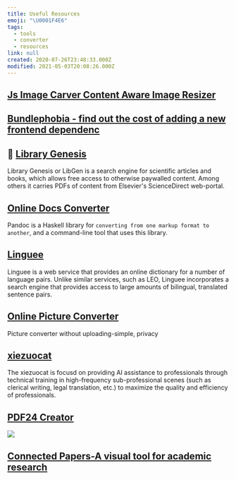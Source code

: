 ```yaml
---
title: Useful Resources
emoji: "\U0001F4E6"
tags:
  - tools
  - converter
  - resources
link: null
created: 2020-07-26T23:48:33.000Z
modified: 2021-05-03T20:08:26.000Z
---
```


## [Js Image Carver Content Aware Image Resizer](https://trekhleb.dev/js-image-carver/)

## [Bundlephobia - find out the cost of adding a new frontend dependenc](https://bundlephobia.com/)

## 🥢 [Library Genesis](http://gen.lib.rus.ec/)

Library Genesis or LibGen is a search engine for scientific articles and books, which allows free access to otherwise paywalled content. Among others it carries PDFs of content from Elsevier's ScienceDirect web-portal.

## [Online Docs Converter](https://pandoc.org/try/)

Pandoc is a Haskell library for `converting from one markup format to another`, and a command-line tool that uses this library.

## [Linguee](https://www.linguee.com/)

Linguee is a web service that provides an online dictionary for a number of language pairs. Unlike similar services, such as LEO, Linguee incorporates a search engine that provides access to large amounts of bilingual, translated sentence pairs.

## [Online Picture Converter](https://renzhezhilu.github.io/webp2jpg-online/)

Picture converter without uploading-simple, privacy

## [xiezuocat](https://xiezuocat.com/#/)

The xiezuocat is focusd on providing AI assistance to professionals through technical training in high-frequency sub-professional scenes (such as clerical writing, legal translation, etc.) to maximize the quality and efficiency of professionals.

## [PDF24 Creator](https://tools.pdf24.org/en/)

![](https://tools.pdf24.org/static/img/creator/ui_file_tools_1_thumb.jpg?v=5d19dac8)

## [Connected Papers-A visual tool for academic research](https://medium.com/connectedpapers/connected-papers-partners-with-arxiv-8ce8122f6b4c)
